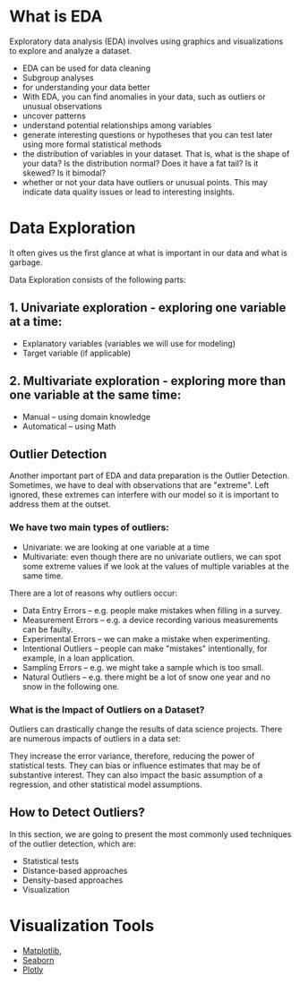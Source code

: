 # What is EDA
Exploratory data analysis (EDA) involves using graphics and visualizations to explore and analyze a dataset.
- EDA can be used for data cleaning
- Subgroup analyses
- for understanding your data better
- With EDA, you can find anomalies in your data, such as outliers or unusual observations
- uncover patterns
- understand potential relationships among variables
- generate interesting questions or hypotheses that you can test later using more formal statistical methods
- the distribution of variables in your dataset. That is, what is the shape of your data? Is the distribution normal? Does it have a fat tail? Is it skewed? Is it bimodal?
- whether or not your data have outliers or unusual points. This may indicate data quality issues or lead to interesting insights.
# Data Exploration
It often gives us the first glance at what is important in our data and what is garbage.

Data Exploration consists of the following parts:

## 1. Univariate exploration - exploring one variable at a time:
- Explanatory variables (variables we will use for modeling)
- Target variable (if applicable)

## 2. Multivariate exploration - exploring more than one variable at the same time:
- Manual – using domain knowledge
- Automatical – using Math

## Outlier Detection
Another important part of EDA and data preparation is the Outlier Detection. Sometimes, we have to deal with observations that are "extreme". Left ignored, these extremes can interfere with our model so it is important to address them at the outset.

### We have two main types of outliers:

- Univariate: we are looking at one variable at a time
- Multivariate: even though there are no univariate outliers, we can spot some extreme values if we look at the values of multiple variables at the same time.

There are a lot of reasons why outliers occur:

- Data Entry Errors – e.g. people make mistakes when filling in a survey.
- Measurement Errors – e.g. a device recording various measurements can be faulty.
- Experimental Errors – we can make a mistake when experimenting.
- Intentional Outliers – people can make "mistakes" intentionally, for example, in a loan application.
- Sampling Errors – e.g. we might take a sample which is too small.
- Natural Outliers – e.g. there might be a lot of snow one year and no snow in the following one.

### What is the Impact of Outliers on a Dataset?
Outliers can drastically change the results of data science projects. There are numerous impacts of outliers in a data set:

They increase the error variance, therefore, reducing the power of statistical tests.
They can bias or influence estimates that may be of substantive interest.
They can also impact the basic assumption of a regression, and other statistical model assumptions.

## How to Detect Outliers?
In this section, we are going to present the most commonly used techniques of the outlier detection, which are:

- Statistical tests
- Distance-based approaches
- Density-based approaches
- Visualization

# Visualization Tools

- [Matplotlib](/EDA/Matplotlib.ipynb),
- [Seaborn](/EDA/Seaborn.ipynb)
- [Plotly](/EDA/Plotly.ipynb)









